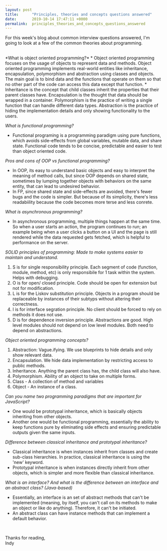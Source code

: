 ```yaml
---
layout: post
title:      "Principles, theories and concepts questions answered"
date:       2019-10-14 17:47:11 +0000
permalink:  principles_theories_and_concepts_questions_answered
---
```




For this week's blog about common interview questions answered, I'm going to look at a few of the common theories about programming.


</br>
*What is object oriented programming?*
* Object oriented programming focuses on the usage of objects to represent data and methods. Object oriented programming implements real-world entities like inheritance, encapsulation, polymorphism and abstraction using classes and objects. The main goal is to bind data and the functions that operate on them so that no other part of the code can access this data except that function. 
* Inheritance is the concept that child classes inherit the properties that their parent classes have. Encapsulation is the thought that data should be wrapped in a container. Polymorphism is the practice of writing a single function that can handle different data types. Abstraction is the practice of hiding the implementation details and only showing functionality to the users. 

*What is functional programming?*
* Functional programing is a programming paradigm using pure functions, which avoids side-effects from global variables, mutable data, and share state. Functional code tends to be concise, predictable and easier to test than object oriented code.

*Pros and cons of OOP vs functional programming?*
* In OOP, its easy to understand basic objects and easy to interpret the meaning of method calls, but since OOP depends on shared state, sometimes by lumping together objects with behaviors on the same entity, that can lead to undesired behavior. 
* In FP, since shared state and side-effects are avoided, there's fewer bugs and the code is simpler. But because of its simplicity, there's less readabiility because the code becomes more terse and less conrete. 

*What is asynchronous programming?*
* In asynchronous programming, multiple things happen at the same time. So when a user starts an action, the program continues to run; an example being when a user clicks a button on a UI and the page is still rendered while the data requested gets fetched, which is helpful to performance on the server. 

*SOLID principles of programming: Made to make systems easier to maintain and understand.*
1. S is for single responsibility principle. Each segment of code (function, module, method, etc) is only responsibile for 1 task within the system. Helps with debugging. 
2. O is for open/ closed principle. Code should be open for extension but not for modification. 
3. L is for the Liskov substitution principle. Objects in a program should be replaceable by instances of their subtyps without altering their correctness. 
4. I is for interface segration principle. No client should be forced to rely on methods it does not use. 
5. D is for dependence inversion principle. Abstractions are good. High level modules should not depend on low level modules. Both need to depend on abstractions.  

*Object oriented programming concepts?*
1. Abstraction: Vague.ifying. We use blueprints to hide details and only show relevant data. 
2. Encapsulation. We hide data implementation by restricting access to public methods. 
3. Inheritance. Anything the parent class has, the child class will also have. 
4. Polymorphism. Ability of an object to take on multiple forms. 
5. Class - A collection of method and variables
6. Object - An instance of a class. 

*Can you name two programming paradigms that are important for JavaScript?*
* One would be prototypal inheritance, which is basically objects inheriting from other objects. 
* Another one would be functional programming, essentially the ability to keep functions pure by eliminating side effects and ensuring predictable outputs given the same inputs. 

*Difference between classical inheritance and prototypal inheritance?*
* Classical inheritance is when instances inherit from classes and create sub-class hierarchies. In practice, classical inheritance is using the 'new' keyword. 
* Prototypal inheritance is when instances directly inherit from other objects, which is simpler and more flexible than classical inheritance. 


*What is an interface? And what is the difference between an interface and an abstract class? (Java-based)*

*  Essentially, an interface is an set of abstract methods that can't be implemented (meaning, by itself, you can't call on its methods to make an object or like do anything). Therefore, it can't be initiated. 
* An abstract class can have instance methods that can implement a default behavior. 


</br>

Thanks for reading,
</br>
Indy
